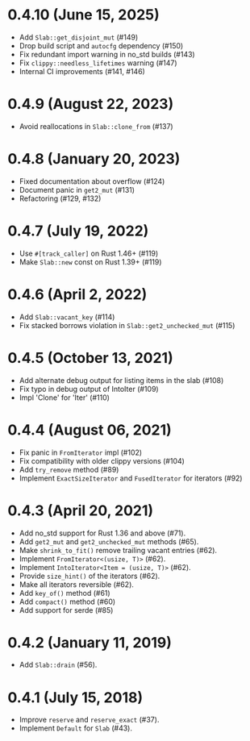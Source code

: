 # 0.4.10 (June 15, 2025)

* Add `Slab::get_disjoint_mut` (#149)
* Drop build script and `autocfg` dependency (#150)
* Fix redundant import warning in no_std builds (#143)
* Fix `clippy::needless_lifetimes` warning (#147)
* Internal CI improvements (#141, #146)

# 0.4.9 (August 22, 2023)

* Avoid reallocations in `Slab::clone_from` (#137)

# 0.4.8 (January 20, 2023)

* Fixed documentation about overflow (#124)
* Document panic in `get2_mut` (#131)
* Refactoring (#129, #132)

# 0.4.7 (July 19, 2022)

* Use `#[track_caller]` on Rust 1.46+ (#119)
* Make `Slab::new` const on Rust 1.39+ (#119)

# 0.4.6 (April 2, 2022)

* Add `Slab::vacant_key` (#114)
* Fix stacked borrows violation in `Slab::get2_unchecked_mut` (#115)

# 0.4.5 (October 13, 2021)

* Add alternate debug output for listing items in the slab (#108)
* Fix typo in debug output of IntoIter (#109)
* Impl 'Clone' for 'Iter' (#110)

# 0.4.4 (August 06, 2021)

* Fix panic in `FromIterator` impl (#102)
* Fix compatibility with older clippy versions (#104)
* Add `try_remove` method (#89)
* Implement `ExactSizeIterator` and `FusedIterator` for iterators (#92)

# 0.4.3 (April 20, 2021)

* Add no_std support for Rust 1.36 and above (#71).
* Add `get2_mut` and `get2_unchecked_mut` methods (#65).
* Make `shrink_to_fit()` remove trailing vacant entries (#62).
* Implement `FromIterator<(usize, T)>` (#62).
* Implement `IntoIterator<Item = (usize, T)>` (#62).
* Provide `size_hint()` of the iterators (#62).
* Make all iterators reversible (#62).
* Add `key_of()` method (#61)
* Add `compact()` method (#60)
* Add support for serde (#85)

# 0.4.2 (January 11, 2019)

* Add `Slab::drain` (#56).

# 0.4.1 (July 15, 2018)

* Improve `reserve` and `reserve_exact` (#37).
* Implement `Default` for `Slab` (#43).
